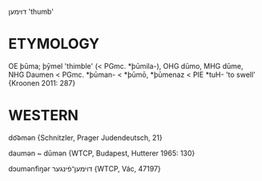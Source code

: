 דוימען
'thumb'

ETYMOLOGY
===========
OE þūma; þȳmel 'thimble' (< PGmc. *þūmila-), OHG dūmo, MHG dūme, NHG Daumen < PGmc. *þūman- < *þūmō, *þūmenaz < PIE *tuH- 'to swell'
{Kroonen 2011: 287}

WESTERN
========

do͡əmən {Schnitzler, Prager Judendeutsch, 21}

daumən ~ dūmən {WTCP, Budapest, Hutterer 1965: 130}

dɔumənfìŋər דוימען־פֿינגער {WTCP, Vác, 47197}
